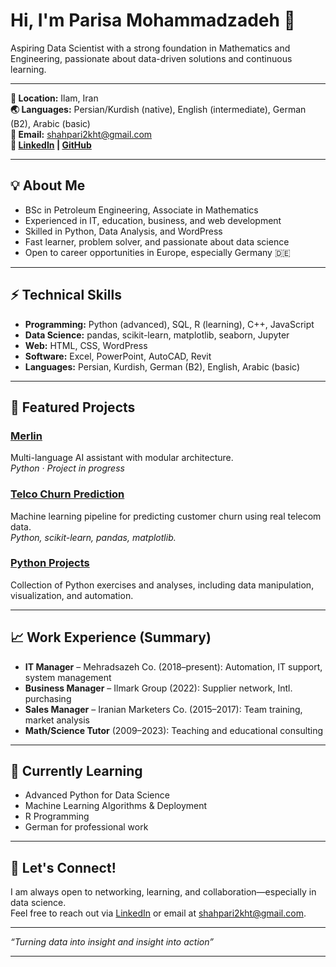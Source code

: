 <!--
  Hi! I’m Parisa Mohammadzadeh 👋
  Data Science Enthusiast | Math & Engineering Graduate | IR/DE/EN | Building my Data Journey
-->

# Hi, I'm Parisa Mohammadzadeh 👋

Aspiring Data Scientist with a strong foundation in Mathematics and Engineering, passionate about data-driven solutions and continuous learning.

---

**🏡 Location:** Ilam, Iran  
**🌏 Languages:** Persian/Kurdish (native), English (intermediate), German (B2), Arabic (basic)  
**📧 Email:** shahpari2kht@gmail.com  
**🔗 [LinkedIn](https://www.linkedin.com/in/parisamohammadzadeh) | [GitHub](https://github.com/shahpari2kht)**

---

## 💡 About Me

- BSc in Petroleum Engineering, Associate in Mathematics
- Experienced in IT, education, business, and web development
- Skilled in Python, Data Analysis, and WordPress
- Fast learner, problem solver, and passionate about data science
- Open to career opportunities in Europe, especially Germany 🇩🇪

---

## ⚡️ Technical Skills

- **Programming:** Python (advanced), SQL, R (learning), C++, JavaScript
- **Data Science:** pandas, scikit-learn, matplotlib, seaborn, Jupyter
- **Web:** HTML, CSS, WordPress
- **Software:** Excel, PowerPoint, AutoCAD, Revit
- **Languages:** Persian, Kurdish, German (B2), English, Arabic (basic)

---

## 🚀 Featured Projects

### [Merlin](https://github.com/shahpari2kht/Merlin)
Multi-language AI assistant with modular architecture.  
*Python · Project in progress*

### [Telco Churn Prediction](https://github.com/shahpari2kht/Telco-Churn-Prediction)
Machine learning pipeline for predicting customer churn using real telecom data.  
*Python, scikit-learn, pandas, matplotlib.*

### [Python Projects](https://github.com/shahpari2kht/python-projects)
Collection of Python exercises and analyses, including data manipulation, visualization, and automation.

---

## 📈 Work Experience (Summary)

- **IT Manager** – Mehradsazeh Co. (2018–present): Automation, IT support, system management
- **Business Manager** – Ilmark Group (2022): Supplier network, Intl. purchasing
- **Sales Manager** – Iranian Marketers Co. (2015–2017): Team training, market analysis
- **Math/Science Tutor** (2009–2023): Teaching and educational consulting

---

## 🌱 Currently Learning

- Advanced Python for Data Science
- Machine Learning Algorithms & Deployment
- R Programming
- German for professional work

---

## 🤝 Let's Connect!
I am always open to networking, learning, and collaboration—especially in data science.  
Feel free to reach out via [LinkedIn](https://www.linkedin.com/in/parisamohammadzadeh) or email at shahpari2kht@gmail.com.

---

*“Turning data into insight and insight into action”*

---
